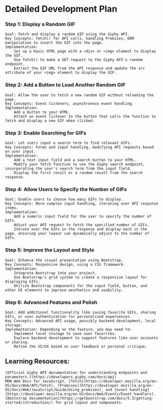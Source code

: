 # Detailed Development Plan

### Step 1: Display a Random GIF

    Goal: Fetch and display a random GIF using the Giphy API.
    Key Concepts: fetch() for API calls, handling Promises, DOM manipulation to insert the GIF into the page.
    Implementation:
        Set up a basic HTML page with a <div> or <img> element to display the GIF.
        Use fetch() to make a GET request to the Giphy API's random endpoint.
        Extract the GIF URL from the API response and update the src attribute of your <img> element to display the GIF.

### Step 2: Add a Button to Load Another Random GIF

    Goal: Allow the user to fetch a new random GIF without reloading the page.
    Key Concepts: Event listeners, asynchronous event handling.
    Implementation:
        Add a button to your HTML.
        Attach an event listener to the button that calls the function to fetch and display a new GIF when clicked.

### Step 3: Enable Searching for GIFs

    Goal: Let users input a search term to find relevant GIFs.
    Key Concepts: Forms and input handling, modifying API requests based on user input.
    Implementation:
        Add a text input field and a search button to your HTML.
        Modify your fetch function to use the Giphy search endpoint, incorporating the user's search term from the input field.
        Display the first result or a random result from the search response.

### Step 4: Allow Users to Specify the Number of GIFs

    Goal: Enable users to choose how many GIFs to display.
    Key Concepts: More complex input handling, iterating over API response items.
    Implementation:
        Add a numeric input field for the user to specify the number of GIFs.
        Adjust your API request to fetch the specified number of GIFs.
        Iterate over the GIFs in the response and display each in the page, ensuring your layout can dynamically adjust to the number of GIFs.

### Step 5: Improve the Layout and Style

    Goal: Enhance the visual presentation using Bootstrap.
    Key Concepts: Responsive design, using a CSS framework.
    Implementation:
        Integrate Bootstrap into your project.
        Use Bootstrap's grid system to create a responsive layout for displaying GIFs.
        Utilize Bootstrap components for the input field, button, and other UI elements to improve aesthetics and usability.

### Step 6: Advanced Features and Polish

    Goal: Add additional functionality like saving favorite GIFs, sharing GIFs, or user authentication for personalized experiences.
    Key Concepts: Advanced API usage, possibly backend development, local storage.
    Implementation: Depending on the feature, you may need to:
        Implement local storage to save user favorites.
        Explore backend development to support features like user accounts or sharing.
        Refine the UI/UX based on user feedback or personal critique.

## Learning Resources:

    [Official Giphy API documentation for understanding endpoints and parameters.](https://developers.giphy.com/docs/api)
    MDN Web Docs for JavaScript, [fetch](https://developer.mozilla.org/en-US/docs/Web/API/fetch), [Promises](https://developer.mozilla.org/en-US/docs/Web/JavaScript/Guide/Using_promises), and [event handling](https://developer.mozilla.org/en-US/docs/Web/Events/Event_handlers).
    [Bootstrap documentation](https://getbootstrap.com/docs/5.3/getting-started/introduction/) for grid layout and components.
